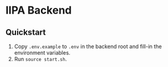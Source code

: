 # IIPA Backend

## Quickstart
1. Copy `.env.example` to `.env` in the backend root and fill-in the environment variables.
2. Run `source start.sh`.
